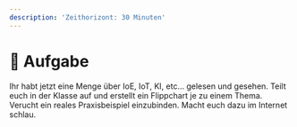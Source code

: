 ```yaml
---
description: 'Zeithorizont: 30 Minuten'
---
```


# 📝 Aufgabe

Ihr habt jetzt eine Menge über IoE, IoT, KI, etc... gelesen und gesehen. Teilt euch in der Klasse auf und erstellt ein Flippchart je zu einem Thema. Verucht ein reales Praxisbeispiel einzubinden. Macht euch dazu im Internet schlau.
